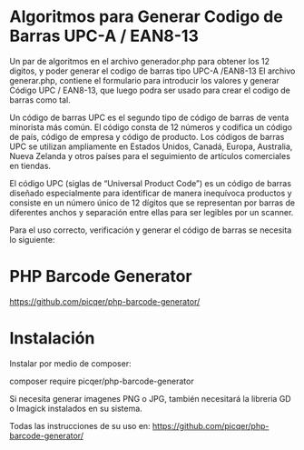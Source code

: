 # Algoritmos para Generar Codigo de Barras UPC-A / EAN8-13
Un par de algoritmos en el archivo generador.php para obtener los 12 digitos, y poder generar el codigo de barras tipo UPC-A /EAN8-13
El archivo generar.php, contiene el formulario para introducir los valores y generar Código UPC / EAN8-13, que luego podra ser usado para crear el codigo de barras como tal. 

Un código de barras UPC es el segundo tipo de código de barras de venta minorista más común. El código consta de 12 números y codifica un código de país, código de empresa y código de producto. Los códigos de barras UPC se utilizan ampliamente en Estados Unidos, Canadá, Europa, Australia, Nueva Zelanda y otros países para el seguimiento de artículos comerciales en tiendas.

El código UPC (siglas de “Universal Product Code”) es un código de barras diseñado especialmente para identificar de manera inequívoca productos y consiste en un número único de 12 dígitos que se representan por barras de diferentes anchos y separación entre ellas para ser legibles por un scanner.

Para el uso correcto, verificación y generar el código de barras se necesita lo siguiente: 

# PHP Barcode Generator 
https://github.com/picqer/php-barcode-generator/

# Instalación

Instalar por medio de composer:

composer require picqer/php-barcode-generator

Si necesita generar imagenes PNG o JPG, también necesitará la libreria GD o Imagick instalados en su sistema.

Todas las instrucciones de su uso en: https://github.com/picqer/php-barcode-generator/
